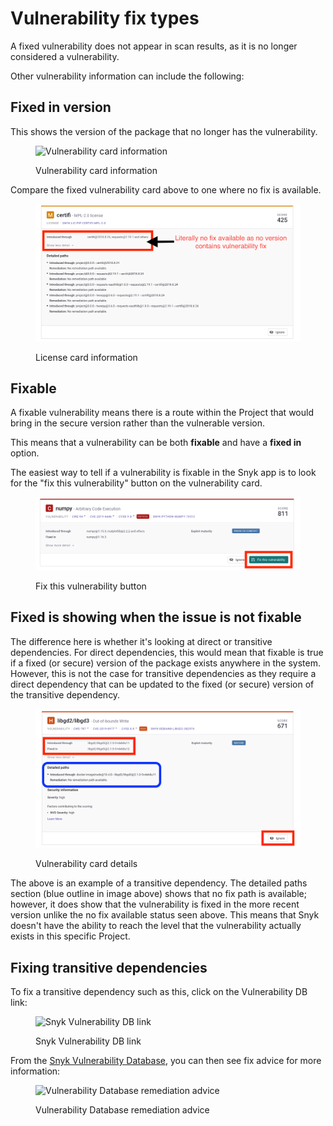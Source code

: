 # Vulnerability fix types

A fixed vulnerability does not appear in scan results, as it is no longer considered a vulnerability.

Other vulnerability information can include the following:

## Fixed in version

This shows the version of the package that no longer has the vulnerability.

<figure><img src="../../../.gitbook/assets/fix-desc-1.png" alt="Vulnerability card information"><figcaption><p>Vulnerability card information</p></figcaption></figure>

Compare the fixed vulnerability card above to one where no fix is available.

<figure><img src="../../../.gitbook/assets/fix-desc-2 (1) (1) (1) (1) (1) (1) (1) (1) (1) (1) (1) (1) (1) (1) (1) (1).png" alt="License card information"><figcaption><p>License card information</p></figcaption></figure>

## Fixable

A fixable vulnerability means there is a route within the Project that would bring in the secure version rather than the vulnerable version.

This means that a vulnerability can be both **fixable** and have a **fixed in** option.

The easiest way to tell if a vulnerability is fixable in the Snyk app is to look for the "fix this vulnerability" button on the vulnerability card.

<figure><img src="../../../.gitbook/assets/fix-desc-3 (1) (1) (1).png" alt="Fix this vulnerability button"><figcaption><p>Fix this vulnerability button</p></figcaption></figure>

## Fixed is showing when the issue is not fixable

The difference here is whether it's looking at direct or transitive dependencies. For direct dependencies, this would mean that fixable is true if a fixed (or secure) version of the package exists anywhere in the system. However, this is not the case for transitive dependencies as they require a direct dependency that can be updated to the fixed (or secure) version of the transitive dependency.

<figure><img src="../../../.gitbook/assets/fix-desc-4 (1) (1) (1).png" alt="Vulnerability card details"><figcaption><p>Vulnerability card details</p></figcaption></figure>

The above is an example of a transitive dependency. The detailed paths section (blue outline in image above) shows that no fix path is available; however, it does show that the vulnerability is fixed in the more recent version unlike the no fix available status seen above. This means that Snyk doesn't have the ability to reach the level that the vulnerability actually exists in this specific Project.

## Fixing transitive dependencies

To fix a transitive dependency such as this, click on the Vulnerability DB link:

<figure><img src="../../../.gitbook/assets/fix-desc-5.png" alt="Snyk Vulnerability DB link"><figcaption><p>Snyk Vulnerability DB link</p></figcaption></figure>

From the [Snyk Vulnerability Database](using-the-snyk-vulnerability-database.md), you can then see fix advice for more information:

<figure><img src="../../../.gitbook/assets/fix-desc-6.png" alt="Vulnerability Database remediation advice"><figcaption><p>Vulnerability Database remediation advice</p></figcaption></figure>
